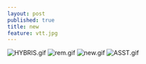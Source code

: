```yaml
---
layout: post
published: true
title: new
feature: vtt.jpg
---
```

![HYBRIS.gif]({{site.baseurl}}/assets/images/posts/HYBRIS.gif)
![rem.gif]({{site.baseurl}}/assets/images/posts/rem.gif)
![new.gif]({{site.baseurl}}/assets/images/posts/new.gif)
![ASST.gif]({{site.baseurl}}/assets/images/posts/ASST.gif)

